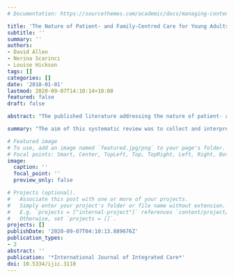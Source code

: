 ```yaml
---
# Documentation: https://sourcethemes.com/academic/docs/managing-content/

title: 'The Nature of Patient- and Family-Centred Care for Young Adults Living with Chronic Disease and their Family Members: A Systematic Review'
subtitle: ''
summary: ''
authors:
- David Allen
- Nerina Scarinci
- Louise Hickson
tags: []
categories: []
date: '2018-01-01'
lastmod: 2020-09-07T14:10:14+10:00
featured: false
draft: false

abstract: "The published literature addressing the nature of patient- and family-centred care (PFCC) among young adults (16–25 years old) living with chronic disease and their family members is diverse. The aim of this systematic review was to collect and interpretatively synthesise this literature to generate a conceptual understanding of PFCC in this age group.\n\n #### Method\nFrom an initial pool of 10,615 papers, 51 were systematically identified as relevant to the research question and appraised using the Critical Appraisal Skills Programme tools. A total of 24 papers passed the quality appraisal and proceeded to a qualitative meta-synthesis.\n\n#### Results\nThe qualitative meta-synthesis revealed three major elements of PFCC relevant to young adults living with chronic disease and their family members: (1) patients and practitioners felt able to engage with each other on an emotional and social level; (2) patients and families felt empowered to be part of the care process; and (3) patients and families experienced care as effective at addressing their individual needs.\n\n#### Conclusion\nThere is agreement among young adult patients and families about what constitutes PFCC in a chronic disease setting, independent of the aetiology of the pathological process. Patients and families also have strong feelings about how practitioners can achieve PFCC in practice. These findings have implications for the delivery of health services to young adults living with chronic disease and their family members."

summary: "The aim of this systematic review was to collect and interpretatively synthesise this literature to generate a conceptual understanding of PFCC in this age group. There is agreement among young adult patients and families about what constitutes PFCC in a chronic disease setting, independent of the aetiology of the pathological process. Patients and families also have strong feelings about how practitioners can achieve PFCC in practice. These findings have implications for the delivery of health services to young adults living with chronic disease and their family members."

# Featured image
# To use, add an image named `featured.jpg/png` to your page's folder.
# Focal points: Smart, Center, TopLeft, Top, TopRight, Left, Right, BottomLeft, Bottom, BottomRight.
image:
  caption: ''
  focal_point: ''
  preview_only: false

# Projects (optional).
#   Associate this post with one or more of your projects.
#   Simply enter your project's folder or file name without extension.
#   E.g. `projects = ["internal-project"]` references `content/project/deep-learning/index.md`.
#   Otherwise, set `projects = []`.
projects: []
publishDate: '2020-09-07T04:10:13.889676Z'
publication_types:
- 2
abstract: ''
publication: '*International Journal of Integrated Care*'
doi: 10.5334/ijic.3110
---
```


